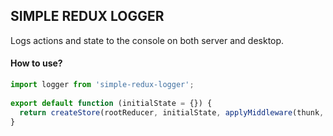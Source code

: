 ## SIMPLE REDUX LOGGER

Logs actions and state to the console on both server and desktop.

#### How to use?

```javascript
import logger from 'simple-redux-logger';
  
export default function (initialState = {}) {
  return createStore(rootReducer, initialState, applyMiddleware(thunk, logger));
}

```  